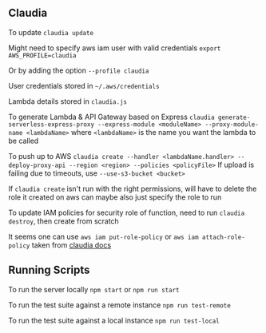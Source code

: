 ## Claudia
To update `claudia update`

Might need to specify aws iam user with valid credentials `export AWS_PROFILE=claudia`

Or by adding the option `--profile claudia`

User credentials stored in `~/.aws/credentials`

Lambda details stored in `claudia.js`

To generate Lambda & API Gateway based on Express `claudia generate-serverless-express-proxy --express-module <moduleName> --proxy-module-name <lambdaName>`
where `<lambdaName>` is the name you want the lambda to be called 

To push up to AWS
`claudia create --handler <lambdaName.handler> --deploy-proxy-api --region <region> --policies <policyFile>`
If upload is failing due to timeouts, use `--use-s3-bucket <bucket>`

If `claudia create` isn't run with the right permissions, will have to delete the role it created on aws
can maybe also just specify the role to run 

To update IAM policies for security role of function, need to run `claudia destroy`, then create from scratch 

It seems one can use `aws iam put-role-policy` or `aws iam attach-role-policy` taken from [claudia docs](https://claudiajs.com/tutorials/external-services.html)

## Running Scripts
To run the server locally `npm start` or `npm run start`

To run the test suite against a remote instance `npm run test-remote`

To run the test suite against a local instance `npm run test-local`

